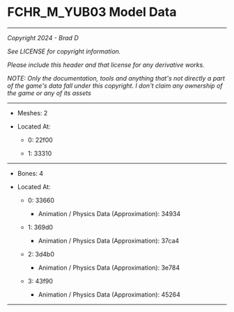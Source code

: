 # FCHR_M_YUB03 Model Data

---

*Copyright 2024 - Brad D*

*See LICENSE for copyright information.*

*Please include this header and that license for any derivative works.*

*NOTE: Only the documentation, tools and anything that's not directly a part of the game's data fall under this copyright. I don't claim any ownership of the game or any of its assets*

---

* Meshes: 2

* Located At:

  * 0: 22f00

  * 1: 33310

---

* Bones: 4

* Located At:

  * 0: 33660

    * Animation / Physics Data (Approximation): 34934

  * 1: 369d0

    * Animation / Physics Data (Approximation): 37ca4

  * 2: 3d4b0

    * Animation / Physics Data (Approximation): 3e784

  * 3: 43f90

    * Animation / Physics Data (Approximation): 45264

---

